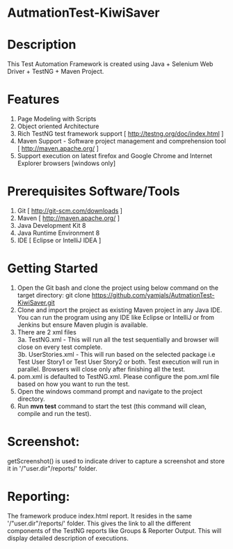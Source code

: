 # AutmationTest-KiwiSaver

# Description

This Test Automation Framework is created using Java + Selenium Web Driver + TestNG + Maven Project. 

# Features
1. Page Modeling with Scripts
2. Object oriented Architecture
3. Rich TestNG test framework support [ http://testng.org/doc/index.html ]
4. Maven Support - Software project management and comprehension tool [ http://maven.apache.org/ ]
5. Support execution on latest firefox and Google Chrome and Internet Explorer browsers [windows only]

# Prerequisites Software/Tools
1. Git [ http://git-scm.com/downloads ]
2. Maven [ http://maven.apache.org/ ]
3. Java Development Kit 8
4. Java Runtime Environment 8
5. IDE [ Eclipse or IntelliJ IDEA ]

# Getting Started
1. Open the Git bash and clone the project using below command on the target directory: git clone https://github.com/yamjals/AutmationTest-KiwiSaver.git
2. Clone and import the project as existing Maven project in any Java IDE. You can run the program using any IDE like Eclipse or IntelliJ or from Jenkins but ensure Maven plugin is available.
3. There are 2 xml files    
   3a. TestNG.xml - This will run all the test sequentially and browser will close on every test complete.    
   3b. UserStories.xml - This will run based on the selected package i.e Test User Story1 or Test User Story2 or both. Test execution will run in parallel. Browsers will close only after finishing all the test.
4. pom.xml is defaulted to TestNG.xml. Please configure the pom.xml file based on how you want to run the test.
5. Open the windows command prompt and navigate to the project directory.
6. Run **mvn test** command to start the test (this command will clean, compile and run the test).
 
# Screenshot:
getScreenshot() is used to indicate driver to capture a screenshot and store it in '/"user.dir"/reports/' folder.

# Reporting:
The framework produce index.html report. It resides in the same '/"user.dir"/reports/' folder. This gives the link to all the different components of the TestNG reports like Groups & Reporter Output. This will display detailed description of executions.
